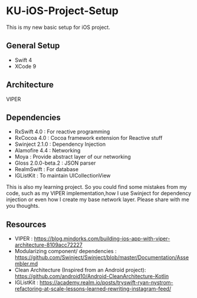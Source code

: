 # KU-iOS-Project-Setup

This is my new basic setup for iOS project.

## General Setup
- Swift 4
- XCode 9

## Architecture
VIPER

## Dependencies
- RxSwift 4.0 : For reactive programming
- RxCocoa 4.0 : Cocoa framework extension for Reactive stuff
- Swinject 2.1.0 : Dependency Injection
- Alamofire 4.4 : Networking
- Moya : Provide abstract layer of our networking
- Gloss 2.0.0-beta.2 : JSON parser
- RealmSwift : For database
- IGListKit : To maintain UICollectionView

This is also my learning project. So you could find some mistakes from my code, such as my VIPER implementation,how I use Swinject for dependency injection or even how I create my base network layer. 
Please share with me you thoughts.

## Resources
- VIPER : https://blog.mindorks.com/building-ios-app-with-viper-architecture-8109acc72227
- Modularizing component/ dependencies : https://github.com/Swinject/Swinject/blob/master/Documentation/Assembler.md
- Clean Architecture (Inspired from an Android project): https://github.com/android10/Android-CleanArchitecture-Kotlin
- IGListKit : https://academy.realm.io/posts/tryswift-ryan-nystrom-refactoring-at-scale-lessons-learned-rewriting-instagram-feed/
